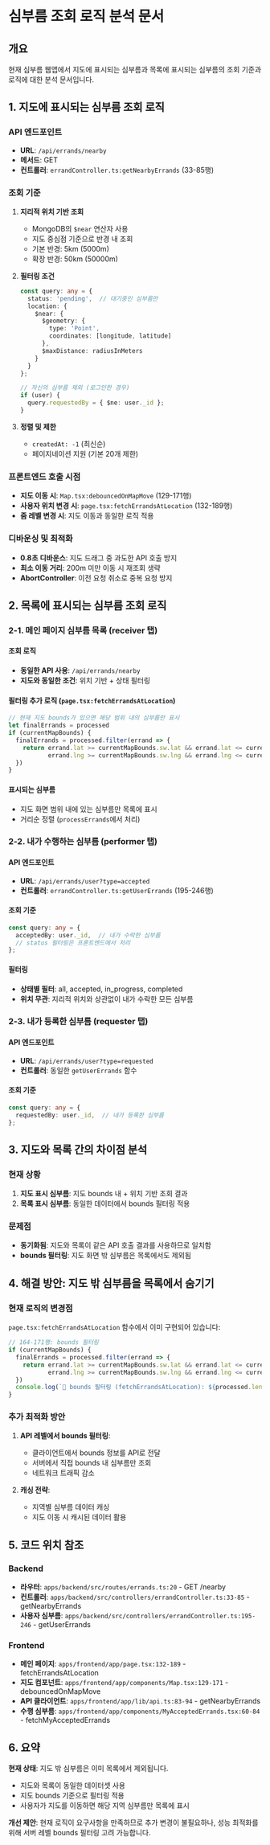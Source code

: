 # 심부름 조회 로직 분석 문서

## 개요
현재 심부름 웹앱에서 지도에 표시되는 심부름과 목록에 표시되는 심부름의 조회 기준과 로직에 대한 분석 문서입니다.

## 1. 지도에 표시되는 심부름 조회 로직

### API 엔드포인트
- **URL**: `/api/errands/nearby`
- **메서드**: GET
- **컨트롤러**: `errandController.ts:getNearbyErrands` (33-85행)

### 조회 기준
1. **지리적 위치 기반 조회**
   - MongoDB의 `$near` 연산자 사용
   - 지도 중심점 기준으로 반경 내 조회
   - 기본 반경: 5km (5000m)
   - 확장 반경: 50km (50000m)

2. **필터링 조건**
   ```typescript
   const query: any = {
     status: 'pending',  // 대기중인 심부름만
     location: {
       $near: {
         $geometry: {
           type: 'Point',
           coordinates: [longitude, latitude]
         },
         $maxDistance: radiusInMeters
       }
     }
   };
   
   // 자신의 심부름 제외 (로그인한 경우)
   if (user) {
     query.requestedBy = { $ne: user._id };
   }
   ```

3. **정렬 및 제한**
   - `createdAt: -1` (최신순)
   - 페이지네이션 지원 (기본 20개 제한)

### 프론트엔드 호출 시점
- **지도 이동 시**: `Map.tsx:debouncedOnMapMove` (129-171행)
- **사용자 위치 변경 시**: `page.tsx:fetchErrandsAtLocation` (132-189행)
- **줌 레벨 변경 시**: 지도 이동과 동일한 로직 적용

### 디바운싱 및 최적화
- **0.8초 디바운스**: 지도 드래그 중 과도한 API 호출 방지
- **최소 이동 거리**: 200m 미만 이동 시 재조회 생략
- **AbortController**: 이전 요청 취소로 중복 요청 방지

## 2. 목록에 표시되는 심부름 조회 로직

### 2-1. 메인 페이지 심부름 목록 (receiver 탭)

#### 조회 로직
- **동일한 API 사용**: `/api/errands/nearby`
- **지도와 동일한 조건**: 위치 기반 + 상태 필터링

#### 필터링 추가 로직 (`page.tsx:fetchErrandsAtLocation`)
```typescript
// 현재 지도 bounds가 있으면 해당 범위 내의 심부름만 표시
let finalErrands = processed
if (currentMapBounds) {
  finalErrands = processed.filter(errand => {
    return errand.lat >= currentMapBounds.sw.lat && errand.lat <= currentMapBounds.ne.lat &&
           errand.lng >= currentMapBounds.sw.lng && errand.lng <= currentMapBounds.ne.lng
  })
}
```

#### 표시되는 심부름
- 지도 화면 범위 내에 있는 심부름만 목록에 표시
- 거리순 정렬 (`processErrands`에서 처리)

### 2-2. 내가 수행하는 심부름 (performer 탭)

#### API 엔드포인트
- **URL**: `/api/errands/user?type=accepted`
- **컨트롤러**: `errandController.ts:getUserErrands` (195-246행)

#### 조회 기준
```typescript
const query: any = {
  acceptedBy: user._id,  // 내가 수락한 심부름
  // status 필터링은 프론트엔드에서 처리
};
```

#### 필터링
- **상태별 필터**: all, accepted, in_progress, completed
- **위치 무관**: 지리적 위치와 상관없이 내가 수락한 모든 심부름

### 2-3. 내가 등록한 심부름 (requester 탭)

#### API 엔드포인트
- **URL**: `/api/errands/user?type=requested`
- **컨트롤러**: 동일한 `getUserErrands` 함수

#### 조회 기준
```typescript
const query: any = {
  requestedBy: user._id,  // 내가 등록한 심부름
};
```

## 3. 지도와 목록 간의 차이점 분석

### 현재 상황
1. **지도 표시 심부름**: 지도 bounds 내 + 위치 기반 조회 결과
2. **목록 표시 심부름**: 동일한 데이터에서 bounds 필터링 적용

### 문제점
- **동기화됨**: 지도와 목록이 같은 API 호출 결과를 사용하므로 일치함
- **bounds 필터링**: 지도 화면 밖 심부름은 목록에서도 제외됨

## 4. 해결 방안: 지도 밖 심부름을 목록에서 숨기기

### 현재 로직의 변경점
`page.tsx:fetchErrandsAtLocation` 함수에서 이미 구현되어 있습니다:

```typescript
// 164-171행: bounds 필터링
if (currentMapBounds) {
  finalErrands = processed.filter(errand => {
    return errand.lat >= currentMapBounds.sw.lat && errand.lat <= currentMapBounds.ne.lat &&
           errand.lng >= currentMapBounds.sw.lng && errand.lng <= currentMapBounds.ne.lng
  })
  console.log(`📍 bounds 필터링 (fetchErrandsAtLocation): ${processed.length}개 → ${finalErrands.length}개`)
}
```

### 추가 최적화 방안
1. **API 레벨에서 bounds 필터링**: 
   - 클라이언트에서 bounds 정보를 API로 전달
   - 서버에서 직접 bounds 내 심부름만 조회
   - 네트워크 트래픽 감소

2. **캐싱 전략**:
   - 지역별 심부름 데이터 캐싱
   - 지도 이동 시 캐시된 데이터 활용

## 5. 코드 위치 참조

### Backend
- **라우터**: `apps/backend/src/routes/errands.ts:20` - GET /nearby
- **컨트롤러**: `apps/backend/src/controllers/errandController.ts:33-85` - getNearbyErrands
- **사용자 심부름**: `apps/backend/src/controllers/errandController.ts:195-246` - getUserErrands

### Frontend
- **메인 페이지**: `apps/frontend/app/page.tsx:132-189` - fetchErrandsAtLocation
- **지도 컴포넌트**: `apps/frontend/app/components/Map.tsx:129-171` - debouncedOnMapMove
- **API 클라이언트**: `apps/frontend/app/lib/api.ts:83-94` - getNearbyErrands
- **수행 심부름**: `apps/frontend/app/components/MyAcceptedErrands.tsx:60-84` - fetchMyAcceptedErrands

## 6. 요약

**현재 상태**: 지도 밖 심부름은 이미 목록에서 제외됩니다.
- 지도와 목록이 동일한 데이터셋 사용
- 지도 bounds 기준으로 필터링 적용
- 사용자가 지도를 이동하면 해당 지역 심부름만 목록에 표시

**개선 제안**: 현재 로직이 요구사항을 만족하므로 추가 변경이 불필요하나, 성능 최적화를 위해 서버 레벨 bounds 필터링 고려 가능합니다.